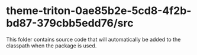 # theme-triton-0ae85b2e-5cd8-4f2b-bd87-379cbb5edd76/src

This folder contains source code that will automatically be added to the classpath when
the package is used.
